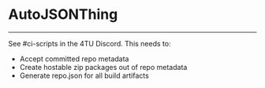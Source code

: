 # AutoJSONThing
---

See #ci-scripts in the 4TU Discord. This needs to:

- Accept committed repo metadata
- Create hostable zip packages out of repo metadata
- Generate repo.json for all build artifacts
